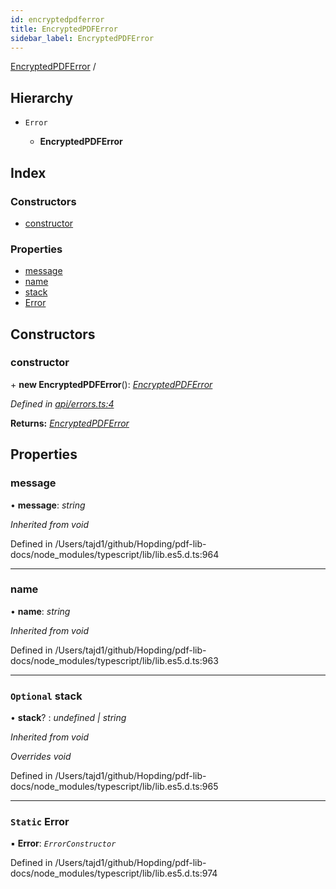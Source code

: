 ```yaml
---
id: encryptedpdferror
title: EncryptedPDFError
sidebar_label: EncryptedPDFError
---
```


[EncryptedPDFError](encryptedpdferror.md) /

## Hierarchy

* `Error`

  * **EncryptedPDFError**

## Index

### Constructors

* [constructor](encryptedpdferror.md#constructor)

### Properties

* [message](encryptedpdferror.md#message)
* [name](encryptedpdferror.md#name)
* [stack](encryptedpdferror.md#optional-stack)
* [Error](encryptedpdferror.md#static-error)

## Constructors

###  constructor

\+ **new EncryptedPDFError**(): *[EncryptedPDFError](encryptedpdferror.md)*

*Defined in [api/errors.ts:4](https://github.com/Hopding/pdf-lib/blob/57dc8a4/src/api/errors.ts#L4)*

**Returns:** *[EncryptedPDFError](encryptedpdferror.md)*

## Properties

###  message

• **message**: *string*

*Inherited from void*

Defined in /Users/tajd1/github/Hopding/pdf-lib-docs/node_modules/typescript/lib/lib.es5.d.ts:964

___

###  name

• **name**: *string*

*Inherited from void*

Defined in /Users/tajd1/github/Hopding/pdf-lib-docs/node_modules/typescript/lib/lib.es5.d.ts:963

___

### `Optional` stack

• **stack**? : *undefined | string*

*Inherited from void*

*Overrides void*

Defined in /Users/tajd1/github/Hopding/pdf-lib-docs/node_modules/typescript/lib/lib.es5.d.ts:965

___

### `Static` Error

▪ **Error**: *`ErrorConstructor`*

Defined in /Users/tajd1/github/Hopding/pdf-lib-docs/node_modules/typescript/lib/lib.es5.d.ts:974